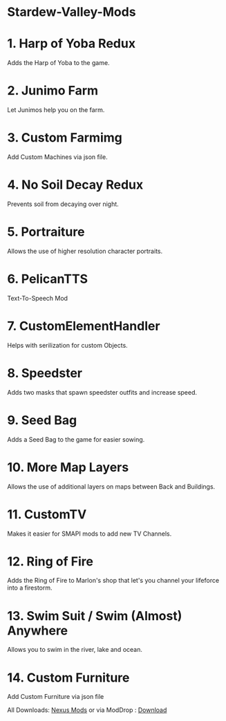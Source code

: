# Stardew-Valley-Mods

# 1. Harp of Yoba Redux
Adds the Harp of Yoba to the game.

# 2. Junimo Farm
Let Junimos help you on the farm.

# 3. Custom Farmimg
Add Custom Machines via json file. 

# 4. No Soil Decay Redux
Prevents soil from decaying over night.

# 5. Portraiture
Allows the use of higher resolution character portraits.

# 6. PelicanTTS
Text-To-Speech Mod

# 7. CustomElementHandler
Helps with serilization for custom Objects.

# 8. Speedster
Adds two masks that spawn speedster outfits and increase speed.

# 9. Seed Bag
Adds a Seed Bag to the game for easier sowing.

# 10. More Map Layers
Allows the use of additional layers on maps between Back and Buildings.

# 11. CustomTV
Makes it easier for SMAPI mods to add new TV Channels.

# 12. Ring of Fire
Adds the Ring of Fire to Marlon's shop that let's you channel your lifeforce into a firestorm.

# 13. Swim Suit / Swim (Almost) Anywhere
Allows you to swim in the river, lake and ocean.

# 14. Custom Furniture
Add Custom Furniture via json file

All Downloads: [Nexus Mods](http://www.nexusmods.com/stardewvalley/users/42440425/?tb=mods&pUp=1) or via ModDrop : [Download](https://www.moddrop.com/)

